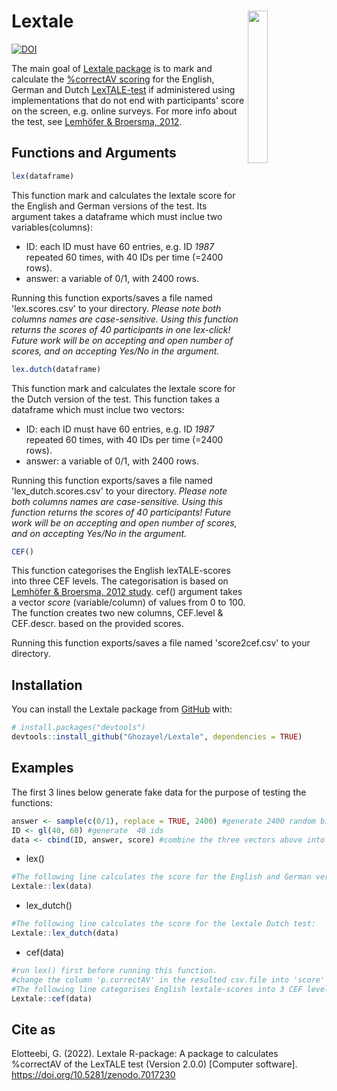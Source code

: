 
# Lextale <a href='https://fgazzelloni.github.io/oregonfrogs/'><img src='https://user-images.githubusercontent.com/53487593/193571550-1435e3ab-984d-4471-96f2-e8550a8a48c9.png' align="right" width="25%" min-width="120px" /></a>

<!-- README.md is generated from README.Rmd. Please edit that file -->


<!-- badges: start -->
[![DOI](https://zenodo.org/badge/525854071.svg)](https://zenodo.org/badge/latestdoi/525854071)
<!-- badges: end -->

The main goal of [Lextale package](https://ghozayel.github.io/Lextale/) is to mark and calculate the [%correctAV scoring](https://www.lextale.com/scoring.html) for the English, German and Dutch [LexTALE-test](https://www.lextale.com) if administered using implementations that do not end with participants' score on the screen, e.g. online surveys. For more info about the test, see [Lemhöfer & Broersma, 2012](https://www.lextale.com/pdf/Lemhofer_Broersma_2012.pdf).

## Functions and Arguments

``` r
lex(dataframe)
```
This function mark and calculates the lextale score for the English and German versions of the test. Its argument takes a dataframe which must inclue two variables(columns):
- ID: each ID must have 60 entries, e.g. ID *1987* repeated 60 times, with 40 IDs per time (=2400 rows).
- answer: a variable of 0/1, with 2400 rows. 

Running this function exports/saves a file named 'lex.scores.csv' to your directory.
*Please note both columns names are case-sensitive.
Using this function returns the scores of 40 participants in one lex-click!
Future work will be on accepting and open number of scores, and on accepting Yes/No in the argument.* 

``` r
lex.dutch(dataframe) 
```
This function mark and calculates the lextale score for the Dutch version of the test. This function takes a dataframe which must inclue two vectors:
- ID: each ID must have 60 entries, e.g. ID *1987* repeated 60 times, with 40 IDs per time (=2400 rows).
- answer: a variable of 0/1, with 2400 rows. 

Running this function exports/saves a file named 'lex_dutch.scores.csv' to your directory.
*Please note both columns names are case-sensitive.
Using this function returns the scores of 40 participants!
Future work will be on accepting and open number of scores, and on accepting Yes/No in the argument.* 

``` r
CEF() 
```
This function categorises the English lexTALE-scores into three CEF levels. The categorisation is based on [Lemhöfer & Broersma, 2012 study](https://www.lextale.com/pdf/Lemhofer_Broersma_2012.pdf). cef() argument takes a vector *score* (variable/column) of values from 0 to 100. The function creates two new columns, CEF.level & CEF.descr. based on the provided scores.

Running this function exports/saves a file named 'score2cef.csv' to your directory.


## Installation

You can install the Lextale package from [GitHub](https://github.com/) with:

``` r
# install.packages("devtools")
devtools::install_github("Ghozayel/Lextale", dependencies = TRUE)
```

## Examples
The first 3 lines below generate fake data for the purpose of testing the functions:
``` r
answer <- sample(c(0/1), replace = TRUE, 2400) #generate 2400 random binary responses
ID <- gl(40, 60) #generate  40 ids
data <- cbind(ID, answer, score) #combine the three vectors above into one dataframe
```
- lex()
``` r
#The following line calculates the score for the English and German versions of lextale-test:
Lextale::lex(data)
```
-  lex_dutch()
``` r
#The following line calculates the score for the lextale Dutch test:
Lextale::lex_dutch(data)
```
- cef(data)
``` r
#run lex() first before running this function.
#change the column 'p.correctAV' in the resulted csv.file into 'score'
#The following line categorises English lextale-scores into 3 CEF levels, provided with *score* vector in the data:
Lextale::cef(data)
```

## Cite as

Elotteebi, G. (2022). Lextale R-package: A package to calculates %correctAV of the LexTALE test (Version 2.0.0) [Computer software]. https://doi.org/10.5281/zenodo.7017230
